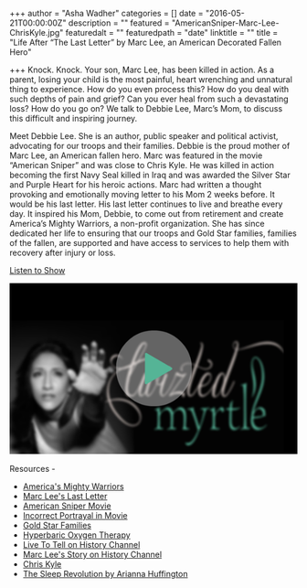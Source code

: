 +++
author = "Asha Wadher"
categories = []
date = "2016-05-21T00:00:00Z"
description = ""
featured = "AmericanSniper-Marc-Lee-ChrisKyle.jpg"
featuredalt = ""
featuredpath = "date"
linktitle = ""
title = "Life After “The Last Letter” by Marc Lee, an American Decorated Fallen Hero"

+++
Knock. Knock. Your son, Marc Lee, has been killed in action. As a parent, losing your child is the most painful, heart wrenching and unnatural thing to experience. How do you even process this? How do you deal with such depths of pain and grief? Can you ever heal from such a devastating loss? How do you go on? We talk to Debbie Lee, Marc’s Mom, to discuss this difficult and inspiring journey.

Meet Debbie Lee. She is an author, public speaker and political activist, advocating for our troops and their families. Debbie is the proud mother of Marc Lee, an American fallen hero. Marc was featured in the movie “American Sniper” and was close to Chris Kyle. He was killed in action becoming the first Navy Seal killed in Iraq and was awarded the Silver Star and Purple Heart for his heroic actions. Marc had written a thought provoking and emotionally moving letter to his Mom 2 weeks before. It would be his last letter. His last letter continues to live and breathe every day. It inspired his Mom, Debbie, to come out from retirement and create America’s Mighty Warriors, a non-profit organization. She has since dedicated her life to ensuring that our troops and Gold Star families, families of the fallen, are supported and have access to services to help them with recovery after injury or loss.
​ ​

 <a href="http://artist.twiztedmyrtle.com/static/assets/podcast/Ep20_DebbieLee_AmericasMightyWarriors.mp3" target="_blank">Listen to Show</a>

<a href="http://artist.twiztedmyrtle.com/static/assets/podcast/Ep20_DebbieLee_AmericasMightyWarriors.mp3" target="_blank"><img src="/img/twiztedmyrtle/blog/radio-thumb.png" alt=""></a>



<p style="margin-bottom: 0em;">Resources -</p>

 - <a href="http://americasmightywarriors.org/" target="_blank">America's Mighty Warriors </a>
 - <a href="http://americasmightywarriors.org/marcs-last-letter-home/" target="_blank">Marc Lee's Last Letter</a>
 - <a href="http://www.americansnipermovie.com/" target="_blank">American Sniper Movie</a>
 - <a href="http://www.foxnews.com/opinion/2015/02/20/american-sniper-portrayal-hides-real-marc-lee.html" target="_blank">Incorrect Portrayal in Movie</a>
 - <a href="http://goldstarfamilies.com/" target="_blank">Gold Star Families</a>
 - <a href="http://www.mayoclinic.org/tests-procedures/hyperbaric-oxygen-therapy/basics/definition/prc-20019167" target="_blank">Hyperbaric Oxygen Therapy</a>
 - <a href="http://www.history.com/shows/live-to-tell" target="_blank">Live To Tell on History Channel</a>
 - <a href="http://www.history.com/shows/live-to-tell/season-1/episode-1" target="_blank">Marc Lee's Story on History Channel</a>
 - <a href="http://www.chriskyleamericansniper.info/" target="_blank">Chris Kyle</a>
 - <a href="http://ariannahuffington.com/books/the-sleep-revolution-hc" target="_blank">The Sleep Revolution by Arianna Huffington</a>



